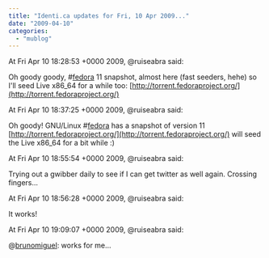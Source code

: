 ```yaml
---
title: "Identi.ca updates for Fri, 10 Apr 2009..."
date: "2009-04-10"
categories: 
  - "mublog"
---
```


At Fri Apr 10 18:28:53 +0000 2009, @ruiseabra said:

Oh goody goody, #[fedora](http://identi.ca/tag/fedora) 11 snapshot, almost here (fast seeders, hehe) so I'll seed Live x86\_64 for a while too: [http://torrent.fedoraproject.org/](http://torrent.fedoraproject.org/)

At Fri Apr 10 18:37:25 +0000 2009, @ruiseabra said:

Oh goody! GNU/Linux #[fedora](http://identi.ca/tag/fedora) has a snapshot of version 11 [http://torrent.fedoraproject.org/](http://torrent.fedoraproject.org/) will seed the Live x86\_64 for a bit while :)

At Fri Apr 10 18:55:54 +0000 2009, @ruiseabra said:

Trying out a gwibber daily to see if I can get twitter as well again. Crossing fingers...

At Fri Apr 10 18:56:28 +0000 2009, @ruiseabra said:

It works!

At Fri Apr 10 19:09:07 +0000 2009, @ruiseabra said:

@[brunomiguel](http://identi.ca/brunomiguel): works for me...
